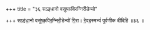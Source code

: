 +++
title = "३६ सऽइधानो वसुष्कविरग्निरीडेन्यो"

+++
सऽइ॑धा॒नो वसु॑ष्क॒विर॒ग्निरी॒डेन्यो॑ गि॒रा। रे॒वद॒स्मभ्यं॑ पुर्वणीक दीदिहि ॥३६ ॥